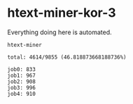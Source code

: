 # htext-miner-kor-3

Everything doing here is automated.

```
htext-miner

total: 4614/9855 (46.818873668188736%)

job0: 833
job1: 967
job2: 908
job3: 996
job4: 910
```